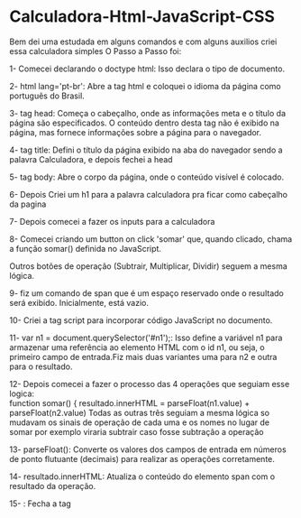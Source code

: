 # Calculadora-Html-JavaScript-CSS
Bem dei uma estudada em alguns comandos e com alguns auxilios criei essa calculadora simples
O Passo a Passo foi: 

1- Comecei declarando o doctype html: Isso declara o tipo de documento.

2- html lang='pt-br': Abre a tag html e coloquei o idioma da página como português do Brasil.

3- tag head: Começa o cabeçalho, onde as informações meta e o título da página são especificados. O conteúdo dentro desta tag não é exibido na página, mas fornece informações sobre a página para o navegador.

4- tag title: Defini o título da página exibido na aba do navegador sendo a palavra Calculadora, e depois fechei a head

5- tag body: Abre o corpo da página, onde o conteúdo visível é colocado.

6- Depois Criei um h1 para a palavra calculadora pra ficar como cabeçalho da pagina

7- Depois comecei a fazer os inputs para a calculadora 

8- Comecei criando um button on click 'somar' que, quando clicado, chama a função somar() definida no JavaScript.

Outros botões de operação (Subtrair, Multiplicar, Dividir) seguem a mesma lógica.

9- fiz um comando de span que é um espaço reservado onde o resultado será exibido. Inicialmente, está vazio.

10- Criei a tag script para incorporar código JavaScript no documento.

11- var n1 = document.querySelector('#n1');: Isso define a variável n1 para armazenar uma referência ao elemento HTML com o id n1, ou seja, o primeiro campo de entrada.Fiz mais duas variantes uma para n2 e outra para o resultado.

12- Depois comecei a fazer o processo das 4 operações que seguiam esse logica:                                              
  function somar() {
            resultado.innerHTML = parseFloat(n1.value) + parseFloat(n2.value)
Todas as outras três seguiam a mesma lógica so mudavam os sinais de operação de cada uma e os nomes no lugar de somar por exemplo viraria subtrair caso fosse subtração a operação

13- parseFloat(): Converte os valores dos campos de entrada em números de ponto flutuante (decimais) para realizar as operações corretamente.

14- resultado.innerHTML: Atualiza o conteúdo do elemento span com o resultado da operação.

15- </script>: Fecha a tag <script>.

16- Fechei as Tags Body e Html
